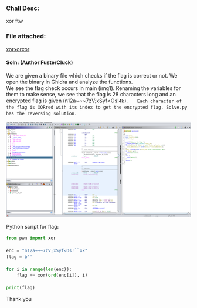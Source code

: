 ### Chall Desc:
xor ftw

### File attached:
[xorxorxor](xorxorxor)

#### Soln: (Author FusterCluck)

We are given a binary file which checks if the flag is correct or not. We open the binary in Ghidra and analyze the functions.  
We see the flag check occurs in main (img1). Renaming the variables for them to make sense, we see that the flag is 28 characters long and an encrypted flag is given   (n12a~~~7zV;xSyf<Os!``4k).  
Each character of the flag is XORred with its index to get the encrypted flag. Solve.py has the reversing solution.
``


![](img1.png)

Python script for flag:

```python
from pwn import xor

enc = "n12a~~~7zV;xSyf<Os!``4k"
flag = b''

for i in range(len(enc)):
    flag += xor(ord(enc[i]), i)

print(flag)
```

Thank you
